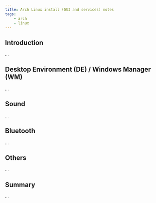 ```yaml
---
title: Arch Linux install (GUI and services) notes
tags:
    - arch
    - linux
---
```


## Introduction

...

## Desktop Environment (DE) / Windows Manager (WM)

...

## Sound

...

## Bluetooth

...

## Others

...

## Summary

...
